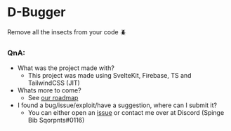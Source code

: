 # D-Bugger

Remove all the insects from your code 🪲

### QnA:

- What was the project made with?
  - This project was made using SvelteKit, Firebase, TS and TailwindCSS (JIT)
- Whats more to come?
  - See [our roadmap](https://eliasval.github.io/D-Bugger#roadmap)
- I found a bug/issue/exploit/have a suggestion, where can I submit it?
  - You can either open an [issue](https://github.com/EliasVal/D-Bugger/issues) or contact me over at Discord (Spinge Bib Sqorpnts#0116)
